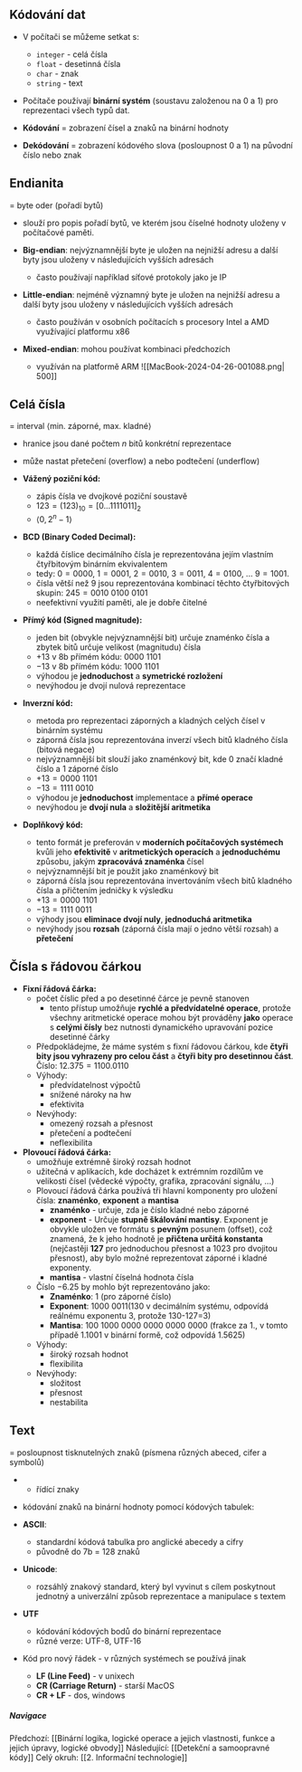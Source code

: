## Kódování dat
- V počítači se můžeme setkat s:
	- `integer` - celá čísla
	- `float` - desetinná čísla
	- `char` - znak
	- `string` - text

- Počítače používají **binární systém** (soustavu založenou na 0 a 1) pro reprezentaci všech typů dat.
- **Kódování** = zobrazení čísel a znaků na binární hodnoty
- **Dekódování** = zobrazení kódového slova (posloupnost 0 a 1) na původní číslo nebo znak

## Endianita
= byte oder (pořadí bytů)
- slouží pro popis pořadí bytů, ve kterém jsou číselné hodnoty uloženy v počítačové paměti.

- **Big-endian**: nejvýznamnější byte je uložen na nejnižší adresu a další byty jsou uloženy v následujících vyšších adresách
	- často používají například síťové protokoly jako je IP
- **Little-endian**: nejméně významný byte je uložen na nejnižší adresu a další byty jsou uloženy v následujících vyšších adresách
	- často používán v osobních počítacích s procesory Intel a AMD využívající platformu x86
- **Mixed-endian**: mohou používat kombinaci předchozích
	- využíván na platformě ARM
![[MacBook-2024-04-26-001088.png| 500]]

## Celá čísla
= interval ⟨min. záporné, max. kladné⟩
- hranice jsou dané počtem $n$ bitů konkrétní reprezentace
- může nastat přetečení (overflow) a nebo podtečení (underflow)

- **Vážený poziční kód:**
	- zápis čísla ve dvojkové poziční soustavě
	- $123 = (123)_{10} = [0...1111011]_{2}$
	- $⟨0, 2^{n}-1⟩$
- **BCD (Binary Coded Decimal):**
	- každá číslice decimálního čísla je reprezentována jejím vlastním čtyřbitovým binárním ekvivalentem
	- tedy: $0 = 0000$, $1 = 0001$, $2 = 0010$, $3 = 0011$, $4 = 0100$, ... $9 = 1001$.
	- čísla větší než $9$ jsou reprezentována kombinací těchto čtyřbitových skupin: $245 = 0010\ 0100\ 0101$
	- neefektivní využití paměti, ale je dobře čitelné
- **Přímý kód (Signed magnitude):**
	- jeden bit (obvykle nejvýznamnější bit) určuje znaménko čísla a zbytek bitů určuje velikost (magnitudu) čísla
	- $+13$ v 8b přímém kódu: $0000\ 1101$
	- $-13$ v 8b přímém kódu: $1000\ 1101$
	- výhodou je **jednoduchost** a **symetrické rozložení**
	- nevýhodou je dvojí nulová reprezentace
- **Inverzní kód:**
	- metoda pro reprezentaci záporných a kladných celých čísel v binárním systému
	- záporná čísla jsou reprezentována inverzí všech bitů kladného čísla (bitová negace)
	- nejvýznamnější bit slouží jako znaménkový bit, kde 0 značí kladné číslo a 1 záporné číslo
	- $+13 = 0000\ 1101$
	- $-13 = 1111\ 0010$
	- výhodou je **jednoduchost** implementace a **přímé operace**
	- nevýhodou je **dvojí nula** a **složitější aritmetika**
- **Doplňkový kód:**
	- tento formát je preferován v **moderních počítačových systémech** kvůli jeho **efektivitě** v **aritmetických operacích** a **jednoduchému** způsobu, jakým **zpracovává znaménka** čísel
	- nejvýznamnější bit je použit jako znaménkový bit
	- záporná čísla jsou reprezentována invertováním všech bitů kladného čísla a přičtením jedničky k výsledku
	- $+13 = 0000\ 1101$
	- $-13 = 1111\ 0011$
	- výhody jsou **eliminace dvojí nuly**, **jednoduchá aritmetika**
	- nevýhody jsou **rozsah** (záporná čísla mají o jedno větší rozsah) a **přetečení** 

## Čísla s řádovou čárkou
- **Fixní řádová čárka:**
	- počet číslic před a po desetinné čárce je pevně stanoven
		- tento přístup umožňuje **rychlé a předvídatelné operace**, protože všechny aritmetické operace mohou být prováděny **jako** operace s **celými čísly** bez nutnosti dynamického upravování pozice desetinné čárky
	- Předpokládejme, že máme systém s fixní řádovou čárkou, kde **čtyři bity jsou vyhrazeny pro celou část** a **čtyři bity pro desetinnou část**. Číslo: $12.375 = 1100.0110$
	- Výhody:
		- předvídatelnost výpočtů
		- snížené nároky na hw
		- efektivita
	- Nevýhody:
		- omezený rozsah a přesnost
		- přetečení a podtečení
		- neflexibilita
- **Plovoucí řádová čárka:**
	- umožňuje extrémně široký rozsah hodnot
	- užitečná v aplikacích, kde docházet k extrémním rozdílům ve velikosti čísel (vědecké výpočty, grafika, zpracování signálu, ...)
	- Plovoucí řádová čárka používá tři hlavní komponenty pro uložení čísla: **znaménko**, **exponent** a **mantisa**
		- **znaménko** - určuje, zda je číslo kladné nebo záporné
		- **exponent** - Určuje **stupně škálování mantisy**. Exponent je obvykle uložen ve formátu s **pevným** posunem (offset), což znamená, že k jeho hodnotě je **přičtena určitá konstanta** (nejčastěji **127** pro jednoduchou přesnost a 1023 pro dvojitou přesnost), aby bylo možné reprezentovat záporné i kladné exponenty.
		- **mantisa** - vlastní číselná hodnota čísla
	- Číslo $-6.25$ by mohlo být reprezentováno jako:
		- **Znaménko**: $1$ (pro záporné číslo)
		- **Exponent**: $1000\ 0011$(130 v decimálním systému, odpovídá reálnému exponentu 3, protože 130-127=3)
		- **Mantisa**: $100\ 1000\ 0000\ 0000\ 0000\ 0000$ (frakce za 1., v tomto případě 1.1001 v binární formě, což odpovídá 1.5625)
	- Výhody:
		- široký rozsah hodnot
		- flexibilita
	- Nevýhody:
		- složitost
		- přesnost
		- nestabilita

## Text
= posloupnost tisknutelných znaků (písmena různých abeced, cifer a symbolů)
+ + řídící znaky
- kódování znaků na binární hodnoty pomocí kódových tabulek:
- **ASCII**: 
	- standardní kódová tabulka pro anglické abecedy a cifry
	- původně do 7b = 128 znaků
- **Unicode**: 
	- rozsáhlý znakový standard, který byl vyvinut s cílem poskytnout jednotný a univerzální způsob reprezentace a manipulace s textem
- **UTF**
	- kódování kódových bodů do binární reprezentace 
	- různé verze: UTF-8, UTF-16

- Kód pro nový řádek - v různých systémech se používá jinak
	- **LF (Line Feed)** - v unixech
	- **CR (Carriage Return)** - starší MacOS
	- **CR + LF** - dos, windows

##### Navigace
Předchozí:  [[Binární logika, logické operace a jejich vlastnosti, funkce a jejich úpravy, logické obvody]]
Následující: [[Detekční a samoopravné kódy]]
Celý okruh: [[2. Informační technologie]]